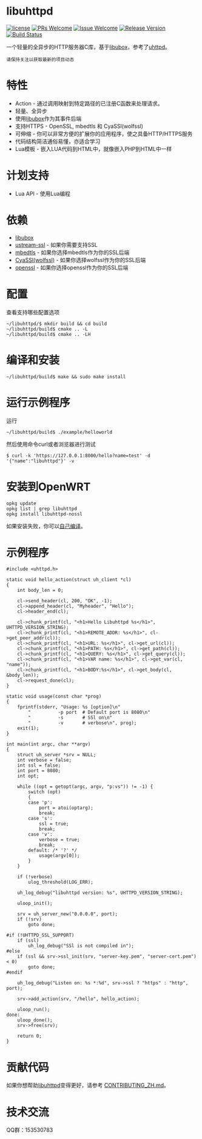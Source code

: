 # libuhttpd

[1]: https://img.shields.io/badge/license-LGPL2-brightgreen.svg?style=plastic
[2]: /LICENSE
[3]: https://img.shields.io/badge/PRs-welcome-brightgreen.svg?style=plastic
[4]: https://github.com/zhaojh329/libuhttpd/pulls
[5]: https://img.shields.io/badge/Issues-welcome-brightgreen.svg?style=plastic
[6]: https://github.com/zhaojh329/libuhttpd/issues/new
[7]: https://img.shields.io/badge/release-2.0.2-blue.svg?style=plastic
[8]: https://github.com/zhaojh329/libuhttpd/releases
[9]: https://travis-ci.org/zhaojh329/libuhttpd.svg?branch=master
[10]: https://travis-ci.org/zhaojh329/libuhttpd

[![license][1]][2]
[![PRs Welcome][3]][4]
[![Issue Welcome][5]][6]
[![Release Version][7]][8]
[![Build Status][9]][10]

[libubox]: https://git.openwrt.org/?p=project/libubox.git
[uhttpd]: https://git.openwrt.org/?p=project/uhttpd.git
[ustream-ssl]: https://git.openwrt.org/?p=project/ustream-ssl.git
[openssl]: https://github.com/openssl/openssl
[mbedtls]: https://github.com/ARMmbed/mbedtls
[CyaSSl(wolfssl)]: https://github.com/wolfSSL/wolfssl

一个轻量的全异步的HTTP服务器C库，基于[libubox]，参考了[uhttpd]。

`请保持关注以获取最新的项目动态`

# 特性
* Action - 通过调用映射到特定路径的已注册C函数来处理请求。
* 轻量、全异步
* 使用[libubox]作为其事件后端
* 支持HTTPS - OpenSSL, mbedtls 和 CyaSSl(wolfssl)
* 可伸缩 - 你可以非常方便的扩展你的应用程序，使之具备HTTP/HTTPS服务
* 代码结构简洁通俗易懂，亦适合学习
* Lua模板 - 嵌入LUA代码到HTML中，就像嵌入PHP到HTML中一样

# 计划支持
* Lua API - 使用Lua编程

# 依赖
* [libubox]
* [ustream-ssl] - 如果你需要支持SSL
* [mbedtls] - 如果你选择mbedtls作为你的SSL后端
* [CyaSSl(wolfssl)] - 如果你选择wolfssl作为你的SSL后端
* [openssl] - 如果你选择openssl作为你的SSL后端

# 配置
查看支持哪些配置选项

	~/libuhttpd/$ mkdir build && cd build
	~/libuhttpd/build$ cmake .. -L
	~/libuhttpd/build$ cmake .. -LH

# 编译和安装

	~/libuhttpd/build$ make && sudo make install

# 运行示例程序
运行

	~/libuhttpd/build$ ./example/helloworld
	
然后使用命令curl或者浏览器进行测试

	$ curl -k 'https://127.0.0.1:8000/hello?name=test' -d '{"name":"libuhttpd"}' -v

# 安装到OpenWRT
    opkg update
    opkg list | grep libuhttpd
    opkg install libuhttpd-nossl

如果安装失败，你可以[自己编译](/BUILDOPENWRT_ZH.md)。

# 示例程序
```
#include <uhttpd.h>

static void hello_action(struct uh_client *cl)
{
    int body_len = 0;

    cl->send_header(cl, 200, "OK", -1);
    cl->append_header(cl, "Myheader", "Hello");
    cl->header_end(cl);

    cl->chunk_printf(cl, "<h1>Hello Libuhttpd %s</h1>", UHTTPD_VERSION_STRING);
    cl->chunk_printf(cl, "<h1>REMOTE_ADDR: %s</h1>", cl->get_peer_addr(cl));
    cl->chunk_printf(cl, "<h1>URL: %s</h1>", cl->get_url(cl));
    cl->chunk_printf(cl, "<h1>PATH: %s</h1>", cl->get_path(cl));
    cl->chunk_printf(cl, "<h1>QUERY: %s</h1>", cl->get_query(cl));
    cl->chunk_printf(cl, "<h1>VAR name: %s</h1>", cl->get_var(cl, "name"));
    cl->chunk_printf(cl, "<h1>BODY:%s</h1>", cl->get_body(cl, &body_len));
    cl->request_done(cl);
}

static void usage(const char *prog)
{
    fprintf(stderr, "Usage: %s [option]\n"
        "          -p port  # Default port is 8080\n"
        "          -s       # SSl on\n"
        "          -v       # verbose\n", prog);
    exit(1);
}

int main(int argc, char **argv)
{
    struct uh_server *srv = NULL;
    int verbose = false;
    int ssl = false;
    int port = 8080;
    int opt;

    while ((opt = getopt(argc, argv, "p:vs")) != -1) {
        switch (opt)
        {
        case 'p':
            port = atoi(optarg);
            break;
        case 's':
            ssl = true;
            break;
        case 'v':
            verbose = true;
            break;
        default: /* '?' */
            usage(argv[0]);
        }
    }

    if (!verbose)
        ulog_threshold(LOG_ERR);
    
    uh_log_debug("libuhttpd version: %s", UHTTPD_VERSION_STRING);

    uloop_init();

    srv = uh_server_new("0.0.0.0", port);
    if (!srv)
        goto done;

#if (!UHTTPD_SSL_SUPPORT)
    if (ssl)
        uh_log_debug("SSl is not compiled in");
#else
    if (ssl && srv->ssl_init(srv, "server-key.pem", "server-cert.pem") < 0)
        goto done;
#endif

    uh_log_debug("Listen on: %s *:%d", srv->ssl ? "https" : "http", port);

    srv->add_action(srv, "/hello", hello_action);
    
    uloop_run();
done:
    uloop_done();
    srv->free(srv);
    
    return 0;
}
```

# 贡献代码
如果你想帮助[libuhttpd](https://github.com/zhaojh329/libuhttpd)变得更好，请参考
[CONTRIBUTING_ZH.md](https://github.com/zhaojh329/libuhttpd/blob/master/CONTRIBUTING_ZH.md)。

# 技术交流
QQ群：153530783
